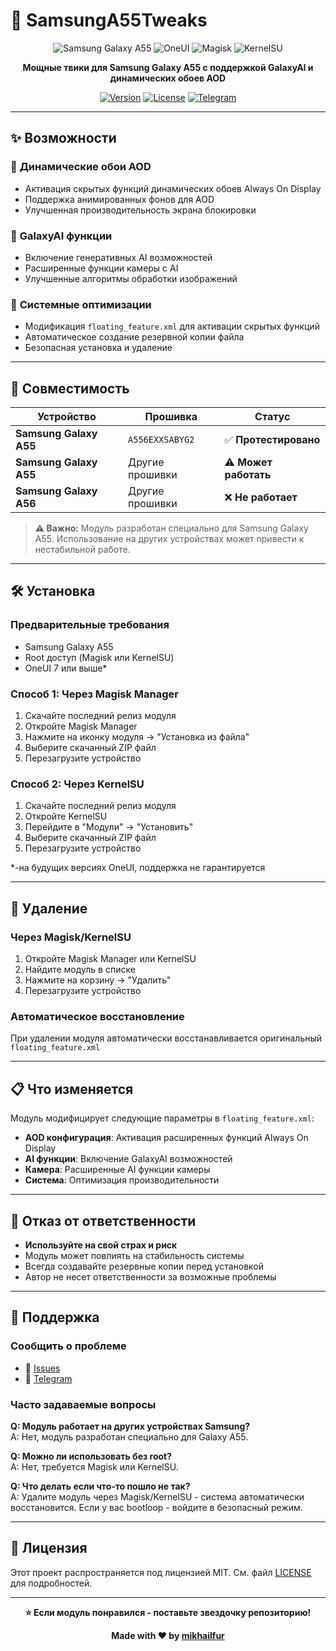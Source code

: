 # 🚀 SamsungA55Tweaks

<div align="center">

![Samsung Galaxy A55](https://img.shields.io/badge/Samsung-Galaxy%20A55-1428A0?style=for-the-badge)
![OneUI](https://img.shields.io/badge/OneUI-7-00D4AA?style=for-the-badge)
![Magisk](https://img.shields.io/badge/Magisk-✓-00C853?style=for-the-badge)
![KernelSU](https://img.shields.io/badge/KernelSU-✓-FF6B35?style=for-the-badge)

**Мощные твики для Samsung Galaxy A55 с поддержкой GalaxyAI и динамических обоев AOD**

[![Version](https://img.shields.io/badge/Version-1.1.0-blue.svg)](https://github.com/mikhailfur/SamsungA55Tweaks/releases)
[![License](https://img.shields.io/badge/License-MIT-green.svg)](LICENSE)
[![Telegram](https://img.shields.io/badge/Telegram-@dataisnotfound-0088CC.svg?logo=telegram)](https://t.me/dataisnotfound)

</div>

---

## ✨ Возможности

### 🎨 **Динамические обои AOD**
- Активация скрытых функций динамических обоев Always On Display
- Поддержка анимированных фонов для AOD
- Улучшенная производительность экрана блокировки

### 🤖 **GalaxyAI функции**
- Включение генеративных AI возможностей
- Расширенные функции камеры с AI
- Улучшенные алгоритмы обработки изображений

### 🔧 **Системные оптимизации**
- Модификация `floating_feature.xml` для активации скрытых функций
- Автоматическое создание резервной копии файла
- Безопасная установка и удаление

---

## 📱 Совместимость

| Устройство | Прошивка | Статус |
|------------|----------|---------|
| **Samsung Galaxy A55** | `A556EXXSABYG2` | ✅ **Протестировано** |
| **Samsung Galaxy A55** | Другие прошивки | ⚠️ **Может работать** |
| **Samsung Galaxy A56** | Другие прошивки | ❌ **Не работает**    |

> **⚠️ Важно:** Модуль разработан специально для Samsung Galaxy A55. Использование на других устройствах может привести к нестабильной работе.

---

## 🛠️ Установка

### Предварительные требования
- Samsung Galaxy A55
- Root доступ (Magisk или KernelSU)
- OneUI 7 или выше*

### Способ 1: Через Magisk Manager
1. Скачайте последний релиз модуля
2. Откройте Magisk Manager
3. Нажмите на иконку модуля → "Установка из файла"
4. Выберите скачанный ZIP файл
5. Перезагрузите устройство

### Способ 2: Через KernelSU
1. Скачайте последний релиз модуля
2. Откройте KernelSU
3. Перейдите в "Модули" → "Установить"
4. Выберите скачанный ZIP файл
5. Перезагрузите устройство

*-на будущих версиях OneUI, поддержка не гарантируется

---

## 🔄 Удаление

### Через Magisk/KernelSU
1. Откройте Magisk Manager или KernelSU
2. Найдите модуль в списке
3. Нажмите на корзину → "Удалить"
4. Перезагрузите устройство

### Автоматическое восстановление
При удалении модуля автоматически восстанавливается оригинальный `floating_feature.xml`

---

## 📋 Что изменяется

Модуль модифицирует следующие параметры в `floating_feature.xml`:

- **AOD конфигурация**: Активация расширенных функций Always On Display
- **AI функции**: Включение GalaxyAI возможностей
- **Камера**: Расширенные AI функции камеры
- **Система**: Оптимизация производительности

---

## 🚨 Отказ от ответственности

- **Используйте на свой страх и риск**
- Модуль может повлиять на стабильность системы
- Всегда создавайте резервные копии перед установкой
- Автор не несет ответственности за возможные проблемы

---

## 🐛 Поддержка

### Сообщить о проблеме
- 📱 [Issues](https://github.com/mikhailfur/SamsungA55Tweaks/issues)
- 💬 [Telegram](https://t.me/dataisnotfound)

### Часто задаваемые вопросы
**Q: Модуль работает на других устройствах Samsung?**  
A: Нет, модуль разработан специально для Galaxy A55.

**Q: Можно ли использовать без root?**  
A: Нет, требуется Magisk или KernelSU.

**Q: Что делать если что-то пошло не так?**  
A: Удалите модуль через Magisk/KernelSU - система автоматически восстановится. Если у вас bootloop - войдите в безопасный режим.

---

## 📄 Лицензия

Этот проект распространяется под лицензией MIT. См. файл [LICENSE](LICENSE) для подробностей.

---

<div align="center">

**⭐ Если модуль понравился - поставьте звездочку репозиторию!**

**Made with ❤️ by [mikhailfur](https://t.me/dataisnotfound)**

</div>
